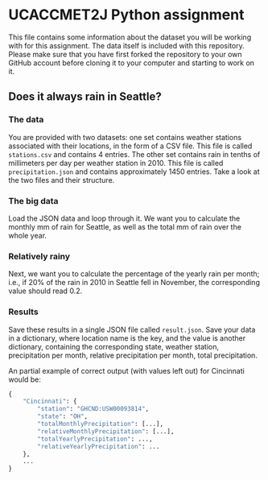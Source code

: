 # UCACCMET2J Python assignment
This file contains some information about the dataset you will be working with for this assignment. The data itself is included with this repository. Please make sure that you have first forked the repository to your own GitHub account before cloning it to your computer and starting to work on it.

## Does it always rain in Seattle?

### The data
You are provided with two datasets: one set contains weather stations associated with their locations, in the form of a CSV file. This file is called `stations.csv` and contains 4 entries. The other set contains rain in tenths of millimeters per day per weather station in 2010. This file is called `precipitation.json` and contains approximately 1450 entries. Take a look at the two files and their structure.

### The big data
Load the JSON data and loop through it. We want you to calculate the monthly mm of rain for Seattle, as well as the total mm of rain over the whole year.

### Relatively rainy
Next, we want you to calculate the percentage of the yearly rain per month; i.e., if 20% of the rain in 2010 in Seattle fell in November, the corresponding value should read 0.2.

### Results
Save these results in a single JSON file called `result.json`. Save your data in a dictionary, where location name is the key, and the value is another dictionary, containing the corresponding state, weather station, precipitation per month, relative precipitation per month, total precipitation.

An partial example of correct output (with values left out) for Cincinnati would be:

```python
{
	"Cincinnati": {
		"station": "GHCND:USW00093814", 
		"state": "OH", 
		"totalMonthlyPrecipitation": [...], 
		"relativeMonthlyPrecipitation": [...], 
		"totalYearlyPrecipitation": ...,
		"relativeYearlyPrecipitation": ...
	},
	...
}
```